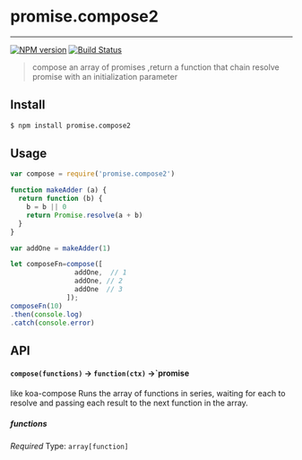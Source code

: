 # promise.compose2
---
[![NPM version](http://img.shields.io/npm/v/promise.compose2.svg?style=flat)](https://npmjs.org/package/promise.compose2)
[![Build Status](http://img.shields.io/travis/xuxihai123/promise.compose2/master.svg?style=flat)](http://travis-ci.org/xuxihai123/promise.compose2)

> compose an array of promises ,return a function that chain resolve promise with an initialization parameter

## Install

```sh
$ npm install promise.compose2
```

## Usage

```js
var compose = require('promise.compose2')

function makeAdder (a) {
  return function (b) {
    b = b || 0
    return Promise.resolve(a + b)
  }
}

var addOne = makeAdder(1)

let composeFn=compose([
                addOne,  // 1
                addOne, // 2
                addOne  // 3
              ]);
composeFn(10)
.then(console.log)
.catch(console.error)
```

## API

#### `compose(functions)` -> `function(ctx)` ->`promise

like koa-compose Runs the array of functions in series, waiting for each to resolve and passing each result to the next function in the array.

##### functions

*Required*
Type: `array[function]`
